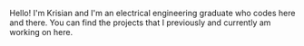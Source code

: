 Hello! I'm Krisian and I'm an electrical engineering graduate who codes here and there.
You can find the projects that I previously and currently am working on here.

<!---
krisian444/krisian444 is a ✨ special ✨ repository because its `README.md` (this file) appears on your GitHub profile.
You can click the Preview link to take a look at your changes.
--->

